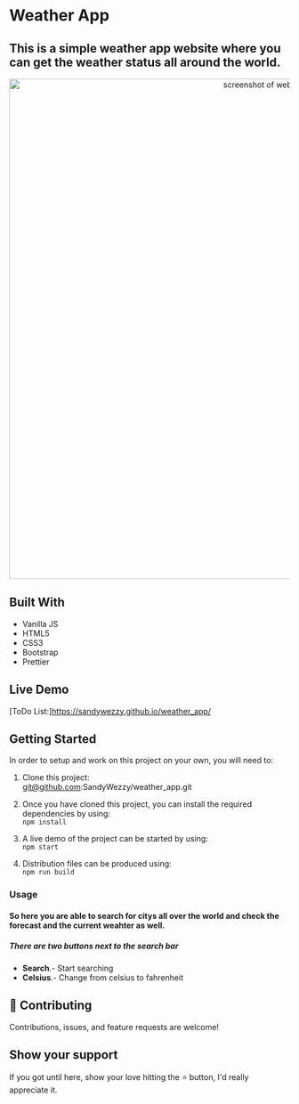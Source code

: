 # Weather App

## This is a simple weather app website where you can get the weather status all around the world.

<div align="center"><img src="./img/screenshot_desktop.png" alt="screenshot of website" width="900" /></div>

## Built With

- Vanilla JS
- HTML5
- CSS3
- Bootstrap
- Prettier

## Live Demo

[ToDo List:]https://sandywezzy.github.io/weather_app/

## Getting Started

In order to setup and work on this project on your own, you will need to:

1. Clone this project:  
   git@github.com:SandyWezzy/weather_app.git

2. Once you have cloned this project, you can install the required dependencies by using:  
   `npm install`

3. A live demo of the project can be started by using:  
   `npm start`

4. Distribution files can be produced using:  
   `npm run build`

### Usage

#### So here you are able to search for citys all over the world and check the forecast and the current weahter as well.

##### There are two buttons next to the search bar

- **Search**.- Start searching
- **Celsius**.- Change from celsius to fahrenheit

## 🤝 Contributing

Contributions, issues, and feature requests are welcome!

## Show your support

If you got until here, show your love hitting the ⭐️ button, I'd really appreciate it.
